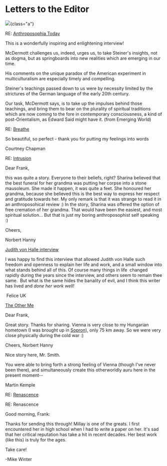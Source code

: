 # Letters to the Editor

![](goya-letters.jpg){class="a"}

RE: [Anthroposophia Today](https://southerncrossreview.org/149/meeting-anthroposophia-today.html)

This is a wonderfully inspiring and enlightening interview!

McDermott challenges us, indeed, urges us, to take Steiner's insights,
not as dogma, but as springboards into new realities which are emerging
in our time.

His comments on the unique paradox of the American experiment in
multiculturalism are especially timely and compelling.

Steiner's teachings passed down to us were by necessity limited by the
strictures of the German language of the early 20th century.

Our task, McDermott says, is to take up the impulses behind those
teachings, and bring them to bear on the plurality of spiritual
traditions which are now coming to the fore in contemporary
consciousness, a kind of post-Orientalism, as Edward Said might have it.
(from Emerging World)

RE: [Breathe](https://southerncrossreview.org/141/hemsley-breathe.html)

So beautiful, so perfect - thank you for putting my feelings into words

Courtney Chapman

RE: [Intrusion](https://southerncrossreview.org/149/beck-intrusion.html) 

Dear Frank,

this was quite a story. Everyone to their beliefs, right? Sharina
believed that the best funeral for her grandma was putting her corpse
into a stone mausoleum. She made it happen, it was quite a feet. She
honoured her grandma, because she believed this is the best way to
express her respect and gratitude towards her. My only remark is that it
was strange to read it in an anthroposohical review :) In the story,
Sharina was offered the option of free cremation of her grandma. That
would have been the easiest, and most spiritual solution\... But that is
just my boring anthroposophist self speaking :)

Cheers,

Norbert Hanny

[Judith von Halle interview](https://southerncrossreview.org/112/jvh-interview.html)

I was happy to find this interview that allowed Judith von Halle such
freedom and openness to explain her life and work, and a small window
into what stands behind all of this. Of course many things in life 
changed rapidly during the years since the interview, and others seem to
remain thee same.  But what is the same hides the banality of evil, and
I think this writer has lived and *done her work well!*

 Felice UK

[The Other Me](https://southerncrossreview.org/149/fts-other-me.html) 

Dear Frank,

Great story. Thanks for sharing. Vienna is very close to my Hungarian
hometown (I was brought up in
[Sopron](https://en.wikipedia.org/wiki/Sopron)), only 75 km away. So we
were very close physically during the cold war :)

Cheers, Norbert Hanny

Nice story here, Mr. Smith.

You were able to bring forth a strong feeling of Vienna (though I\'ve
never been there), and simultaneously create this otherworldly auru here
in the present moment\--

Martin Kemple

RE: [Renascence](https://southerncrossreview.org/149/edna-renascence.html)

RE: Renascence

Good morning, Frank:

Thanks for sending this through! Millay is one of the greats. I first
encountered her in high school when I had to write a paper on her. It\'s
sad that her critical reputation has take a hit in recent decades. Her
best work (like this) is truly for the ages.

Take care!

-Mike Winter
